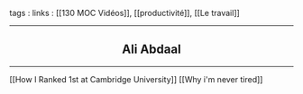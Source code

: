 tags : 
links : [[130 MOC Vidéos]], [[productivité]], [[Le travail]]

****

<h2 style="text-align: center;"> Ali Abdaal </h2>

****


[[How I Ranked 1st at Cambridge University]]
[[Why i'm never tired]]
